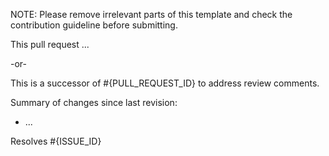 NOTE: Please remove irrelevant parts of this template and check the contribution guideline before submitting.

This pull request ...

-or-

This is a successor of #{PULL_REQUEST_ID} to address review comments.

Summary of changes since last revision:

 - ...

Resolves #{ISSUE_ID}
